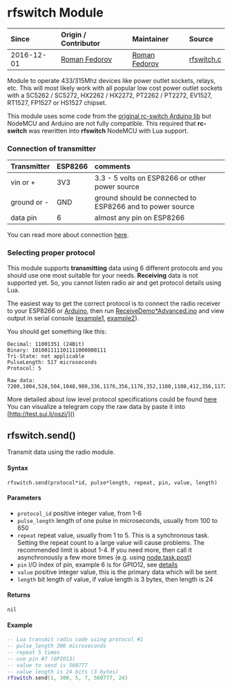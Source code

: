# rfswitch Module
| Since  | Origin / Contributor  | Maintainer  | Source  |
| :----- | :-------------------- | :---------- | :------ |
| 2016-12-01 | [Roman Fedorov](https://github.com/ffedoroff) | [Roman Fedorov](https://github.com/ffedoroff) | [rfswitch.c](../../app/modules/rfswitch.c)|


Module to operate 433/315Mhz devices like power outlet sockets, relays, etc. This will most likely work with all popular low cost power outlet sockets with a SC5262 / SC5272, HX2262 / HX2272, PT2262 / PT2272, EV1527, RT1527, FP1527 or HS1527 chipset.

This module uses some code from the [original rc-switch Arduino lib](https://github.com/sui77/rc-switch/) but NodeMCU and Arduino are not fully compatible. This required that **rc-switch** was rewritten into  **rfswitch** NodeMCU with Lua support.

### Connection of transmitter

| Transmitter  | ESP8266  | comments                        |
| :----------- | :------- | :------------------------------ |
| vin or + | 3V3 | 3.3 - 5 volts on ESP8266 or other power source |
| ground or - | GND | ground should be connected to ESP8266 and to power source |
| data pin | 6 | almost any pin on ESP8266 |

You can read more about connection [here](https://alexbloggt.com/wp-content/uploads/2015/10/nodemcu*433*transmitter.png).

### Selecting proper protocol
This module supports **transmitting** data using 6 different protocols
and you should use one most suitable for your needs. **Receiving** data is not supported yet. So, you cannot listen radio air and get protocol details using Lua.

The easiest way to get the correct protocol is to connect the radio receiver to your ESP8266 or [Arduino](https://github.com/sui77/rc-switch/wiki/HowTo_Receive),
then run [ReceiveDemo*Advanced.ino](https://github.com/sui77/rc-switch/blob/master/examples/ReceiveDemo*Advanced/ReceiveDemo_Advanced.ino)
and view output in serial console ([example1](http://www.instructables.com/id/Control-CoTech-Remote-Switch-With-Arduino-433Mhz/?ALLSTEPS),
[example2](http://randomnerdtutorials.com/esp8266-remote-controlled-sockets/)).

You should get something like this:

```
Decimal: 11001351 (24Bit)
Binary: 101001111101111000000111
Tri-State: not applicable
PulseLength: 517 microseconds
Protocol: 5

Raw data: 7200,1004,528,504,1048,980,336,1176,356,1176,352,1180,1108,412,356,1172,364,1168,356,1160,1176,1124,412,336,1180,1116,440,328,1188,340,1228,1060,416,1160,380,1160,1108,464,1068,436,328,1232,1060,412,1116,440,1088,428,3024,
```
More detailed about low level protocol specifications could be found [here](https://github.com/sui77/rc-switch/wiki/KnowHow_LineCoding)
You can visualize a telegram copy the raw data by paste it into [http://test.sui.li/oszi/]()

## rfswitch.send()
Transmit data using the radio module.

#### Syntax
`rfswitch.send(protocol*id, pulse*length, repeat, pin, value, length)`

#### Parameters
- `protocol_id` positive integer value, from 1-6
- `pulse_length` length of one pulse in microseconds, usually from 100 to 650
- `repeat` repeat value, usually from 1 to 5. This is a synchronous task. Setting the repeat count to a large value will cause problems.
The recommended limit is about 1-4. If you need more,
then call it asynchronously a few more times (e.g. using [node.task.post](../modules/node/#nodetaskpost))
- `pin` I/O index of pin, example 6 is for GPIO12, see [details](../modules/gpio/)
- `value` positive integer value, this is the primary data which will be sent
- `length` bit length of value, if value length is 3 bytes, then length is 24

#### Returns
`nil`

#### Example
```lua
-- Lua transmit radio code using protocol #1
-- pulse_length 300 microseconds
-- repeat 5 times
-- use pin #7 (GPIO13)
-- value to send is 560777
-- value length is 24 bits (3 bytes)
rfswitch.send(1, 300, 5, 7, 560777, 24)
```
